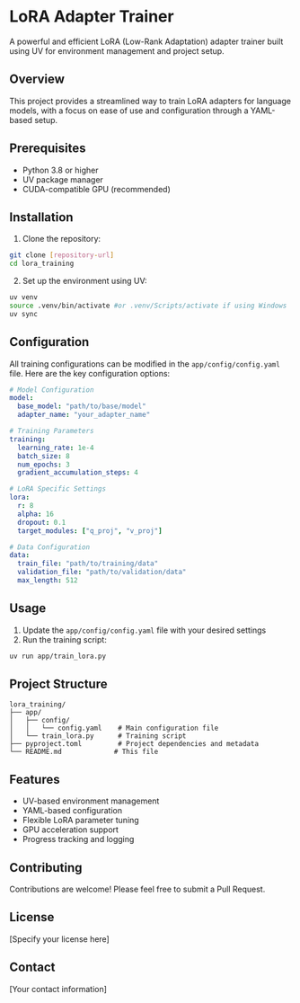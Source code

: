 # LoRA Adapter Trainer

A powerful and efficient LoRA (Low-Rank Adaptation) adapter trainer built using UV for environment management and project setup.

## Overview

This project provides a streamlined way to train LoRA adapters for language models, with a focus on ease of use and configuration through a YAML-based setup.

## Prerequisites

- Python 3.8 or higher
- UV package manager
- CUDA-compatible GPU (recommended)

## Installation

1. Clone the repository:
```bash
git clone [repository-url]
cd lora_training
```

2. Set up the environment using UV:
```bash
uv venv
source .venv/bin/activate #or .venv/Scripts/activate if using Windows
uv sync
```

## Configuration

All training configurations can be modified in the `app/config/config.yaml` file. Here are the key configuration options:

```yaml
# Model Configuration
model:
  base_model: "path/to/base/model"
  adapter_name: "your_adapter_name"

# Training Parameters
training:
  learning_rate: 1e-4
  batch_size: 8
  num_epochs: 3
  gradient_accumulation_steps: 4

# LoRA Specific Settings
lora:
  r: 8
  alpha: 16
  dropout: 0.1
  target_modules: ["q_proj", "v_proj"]

# Data Configuration
data:
  train_file: "path/to/training/data"
  validation_file: "path/to/validation/data"
  max_length: 512
```

## Usage

1. Update the `app/config/config.yaml` file with your desired settings
2. Run the training script:
```bash
uv run app/train_lora.py
```

## Project Structure

```
lora_training/
├── app/
│   ├── config/
│   │   └── config.yaml    # Main configuration file
│   └── train_lora.py      # Training script
├── pyproject.toml         # Project dependencies and metadata
└── README.md             # This file
```

## Features

- UV-based environment management
- YAML-based configuration
- Flexible LoRA parameter tuning
- GPU acceleration support
- Progress tracking and logging

## Contributing

Contributions are welcome! Please feel free to submit a Pull Request.

## License

[Specify your license here]

## Contact

[Your contact information]
